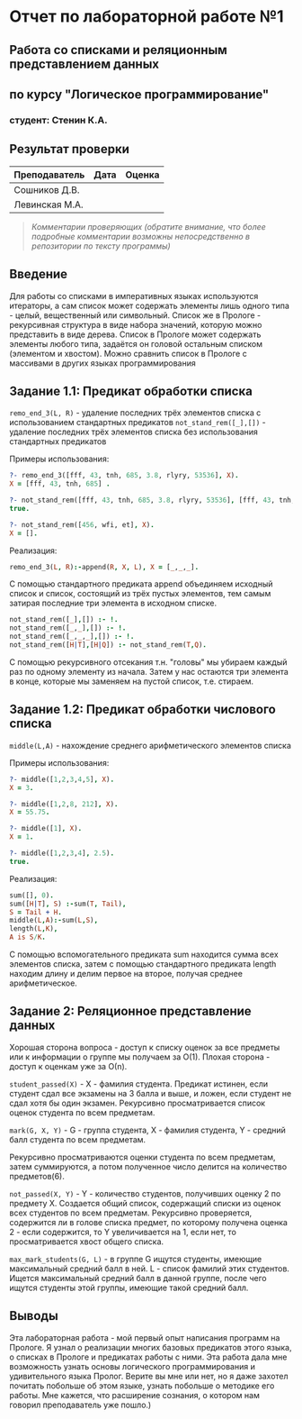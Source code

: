 # Отчет по лабораторной работе №1
## Работа со списками и реляционным представлением данных
## по курсу "Логическое программирование"

### студент: Стенин К.А.

## Результат проверки

| Преподаватель  | Дата | Оценка |
| -------------- | ---- | ------ |
| Сошников Д.В.  |      |        |
| Левинская М.А. |      |        |

> *Комментарии проверяющих (обратите внимание, что более подробные комментарии возможны непосредственно в репозитории по тексту программы)*


## Введение
Для работы со списками в императивных языках используются итераторы, а сам список может содержать элементы лишь одного типа - целый, вещественный или символьный. Список же в Прологе - рекурсивная структура в виде набора значений, которую можно представить в виде дерева. Список в Прологе может содержать элементы любого типа, задаётся он головой остальным списком (элементом и хвостом). Можно сравнить список в Прологе с массивами в других языках программирования

## Задание 1.1: Предикат обработки списка

`remo_end_3(L, R)` - удаление последних трёх элементов списка c использованием стандартных предикатов
`not_stand_rem([_],[])` - удаление последних трёх элементов списка без использования стандартных предикатов

Примеры использования:
```prolog
?- remo_end_3([fff, 43, tnh, 685, 3.8, rlyry, 53536], X).
X = [fff, 43, tnh, 685] .

?- not_stand_rem([fff, 43, tnh, 685, 3.8, rlyry, 53536], [fff, 43, tnh, 685]).
true.

?- not_stand_rem([456, wfi, et], X).
X = [].
```

Реализация:
```prolog
remo_end_3(L, R):-append(R, X, L), X = [_,_,_].
```
С помощью стандартного предиката append объединяем исходный список и список, состоящий из трёх пустых элементов, тем самым затирая последние три элемента в исходном списке.

```prolog
not_stand_rem([_],[]) :- !.
not_stand_rem([_,_],[]) :- !.
not_stand_rem([_,_,_],[]) :- !.
not_stand_rem([H|T],[H|Q]) :- not_stand_rem(T,Q).
```
С помощью рекурсивного отсекания т.н. "головы" мы убираем каждый раз по одному элементу из начала. Затем у нас остаются три элемента в конце, которые мы заменяем на пустой список, т.е. стираем.

## Задание 1.2: Предикат обработки числового списка

`middle(L,A)` - нахождение среднего арифметического элементов списка

Примеры использования:
```prolog
?- middle([1,2,3,4,5], X).
X = 3.

?- middle([1,2,8, 212], X).
X = 55.75.

?- middle([1], X).
X = 1.

?- middle([1,2,3,4], 2.5).
true.
```

Реализация:
```prolog
sum([], 0).
sum([H|T], S) :-sum(T, Tail), 
S = Tail + H.
middle(L,A):-sum(L,S), 
length(L,K), 
A is S/K.
```
C помощью вспомогательного предиката sum находится сумма всех элементов списка, затем с помощью стандартного предиката length находим длину и делим первое на второе, получая среднее арифметическое.

## Задание 2: Реляционное представление данных
Хорошая сторона вопроса - доступ к списку оценок за все предметы или к информации о группе мы получаем за О(1).
Плохая сторона - доступ к оценкам уже за О(n).

`student_passed(X)` - Х - фамилия студента. Предикат истинен, если студент сдал все экзамены на 3 балла и выше, и ложен, если студент не сдал хотя бы один экзамен. Рекурсивно просматривается список оценок студента по всем предметам. 

`mark(G, X, Y)` - G - группа студента, Х - фамилия студента, Y - средний балл студента по всем предметам.

Рекурсивно просматриваются оценки студента по всем предметам, затем суммируются, а потом полученное число делится на количество предметов(6).

`not_passed(X, Y)` - Y - количество студентов, получивших оценку 2 по предмету Х. Создается общий список, содержащий списки из оценок всех студентов по всем предметам. Рекурсивно проверяется, содержится ли в голове списка предмет, по которому получена оценка 2 - если содержится, то Y увеличивается на 1, если нет, то просматривается хвост общего списка.

`max_mark_students(G, L)` - в группе G ищутся студенты, имеющие максимальный средний балл в ней. L - список фамилий этих студентов. Ищется максимальный средний балл в данной группе, после чего ищутся студенты этой группы, имеющие такой средний балл.

## Выводы

Эта лабораторная работа - мой первый опыт написания программ на Прологе. Я узнал о реализации многих базовых предикатов этого языка, о списках в Прологе и предикатах работы с ними. Эта работа дала мне возможность узнать основы логического программирования и удивительного языка Пролог. Верите вы мне или нет, но я даже захотел почитать побольше об этом языке, узнать побольше о методике его работы. Мне кажется, что расширение сознания, о котором нам говорил преподаватель уже пошло.)
